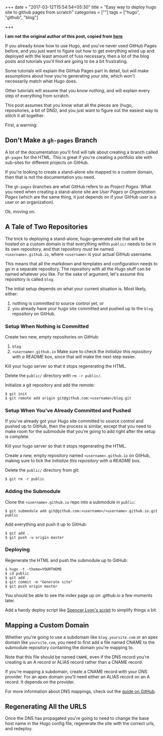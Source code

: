 +++
date = "2017-03-12T15:54:54+05:30"
title = "Easy way to deploy hugo site to github pages from scratch"
categories = [""]
tags = ["hugo", "github", "blog"]

+++

**I am not the original author of this post, copied from [here](https://github.com/whipperstacker/blog/blob/master/content/post/deploying-a-hugo-site-to-github-pages.md)**

If you already know how to use Hugo, and you've never used GitHub Pages before, and
you just want to figure out how to get everything wired up and deployed with the least
amount of fuss necessary, then a lot of the blog posts and tutorials you'll find are
going to be a bit frustrating.

Some tutorials will explain the GitHub Pages part in detail, but will make assumptions
about how you're generating your site, which won't necessarily match what Hugo does.

Other tutorials will assume that you know _nothing_, and will explain every step of
everything from scratch.

This post assumes that you know what all the pieces are (hugo, repositories, a bit of DNS),
and you just want to figure out the easiest way to stitch it all together.

First, a warning:

## Don't Make a `gh-pages` Branch

A lot of the documentation you'll find will talk about creating a branch
called `gh-pages` for the HTML. This is great if you're creating a portfolio
site with sub-sites for different projects on GitHub.

If you're looking to create a stand-alone site mapped to a custom domain,
then that is not the documentation you need.

The `gh-pages` branches are what GitHub refers to as _Project Pages_. What
you need when creating a stand-alone site are _User Pages_ or _Organization Pages_
(which are the same thing, it just depends on if your GitHub user is a user
or an organization).

Ok, moving on.

## A Tale of Two Repositories

The trick to deploying a stand-alone, hugo-generated site that will be hosted
on a custom domain is that everything within `public/` needs to be in its own
repository, and that repository _must_ be named `<username>.github.io`, where
`<username>` is your actual GitHub username.

This means that all the markdown and templates and configuration needs to go in
a separate repository. The repository with all the Hugo stuff can be named
whatever you like. For the sake of argument, let's assume this repository is called `blog`.

The initial setup depends on what your current situation is. Most likely, either:

1. nothing is committed to source control yet, or
1. you already have your hugo site committed and pushed up to the `blog` repository
   on GitHub.

### Setup When Nothing is Committed

Create two new, empty repositories on GitHub:

1. `blog`
1. `<username>.github.io` Make sure to check the *Initialize this repository with a
   README* box, since that will make the next step easier.

Kill your hugo server so that it stops regenerating the HTML.

Delete the `public/` directory with `rm -r public/`.

Initialize a git repository and add the remote:

    $ git init
    $ git remote add origin git@github.com:<username>/blog.git

### Setup When You've Already Committed and Pushed

If you've already got your Hugo site committed to source control and pushed up to
GitHub, then the process is similar, except that you need to make room for the submodule
that you're going to add right after the setup is complete.

Kill your hugo server so that it stops regenerating the HTML.

Create a new, empty repository named `<username>.github.io` on GitHub, making sure
to tick the *Initialize this repository with a README* box.

Delete the `public/` directory from git:

    $ git rm -r public

### Adding the Submodule

Clone the `<username>.github.io` repo into a submodule in `public`:

    $ git submodule add git@github.com:<username>/<username>.github.io.git public

Add everything and push it up to GitHub:

    $ git add .
    $ git push -u origin master

### Deploying

Regenerate the HTML and push the submodule up to GitHub:

    $ hugo -t -theme=YOURTHEME
    $ cd public
    $ git add .
    $ git commit -m "Generate site"
    $ git push origin master

You should be able to see the index page up on <username>.github.io a few moments later.

Add a handy deploy script like [Spencer Lyon's script][deploy] to simplify things a bit.

## Mapping a Custom Domain

Whether you're going to use a subdomain like `blog.yoursite.com` or an apex domain like
`yoursite.com`, you need to first add a file named CNAME to the submodule repository containing
the domain you're mapping to.

Note that this file should be named `CNAME`, even if the DNS record you're creating is an A record
or ALIAS record rather than a CNAME record.

If you're mapping a subdomain, create a CNAME record with your DNS provider. For an apex domain
you'll need either an ALIAS record on an A record. It depends on the provider.

For more information about DNS mappings, check out the [guide on GitHub][dns].

## Regenerating All the URLS

Once the DNS has propagated you're going to need to change the base host name in the Hugo config
file, regenerate the site with the correct urls, and redeploy.

[hugo]: http://gohugo.io/
[deploy]: https://github.com/spencerlyon2/hugo_gh_blog/blob/master/deploy.sh
[dns]: https://help.github.com/articles/setting-up-a-custom-domain-with-github-pages/